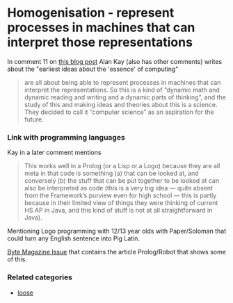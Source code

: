 # Homogenisation - represent processes in machines that can interpret  those representations

In comment 11 on [this blog post](https://computinged.wordpress.com/2019/01/21/standards-are-limiting-and-long-lasting-alan-kay-was-right/) Alan Kay (also has other comments) writes about the "earliest ideas about the 'essence' of computing"
> are all about being able to represent processes in machines that can interpret the representations. So this is a kind of “dynamic math and dynamic reading and writing and a dynamic parts of thinking“, and the study of this and making ideas and theories about this is a science. They decided to call it “computer science” as an aspiration for the future.

### Link with programming languages

Kay in a later comment mentions
> This works well in a Prolog (or a Lisp or.a Logo) because they are all meta in that code is something (a) that can be looked at, and conversely (b) the stuff that can be put together to be looked at can also be interpreted as code (this is a very big idea — quite absent from the Framework’s purview even for high school — this is partly because in their limited view of things they were thinking of current HS AP in Java, and this kind of stuff is not at all straightforward in Java).

Mentioning Logo programming with 12/13 year olds with Paper/Soloman that could turn any English sentence into Pig Latin. 

[Byte Magazine Issue](https://archive.org/details/byte-magazine-1981-11) that contains the article Prolog/Robot that shows some of this.

### Related categories

- [loose](../loose)
